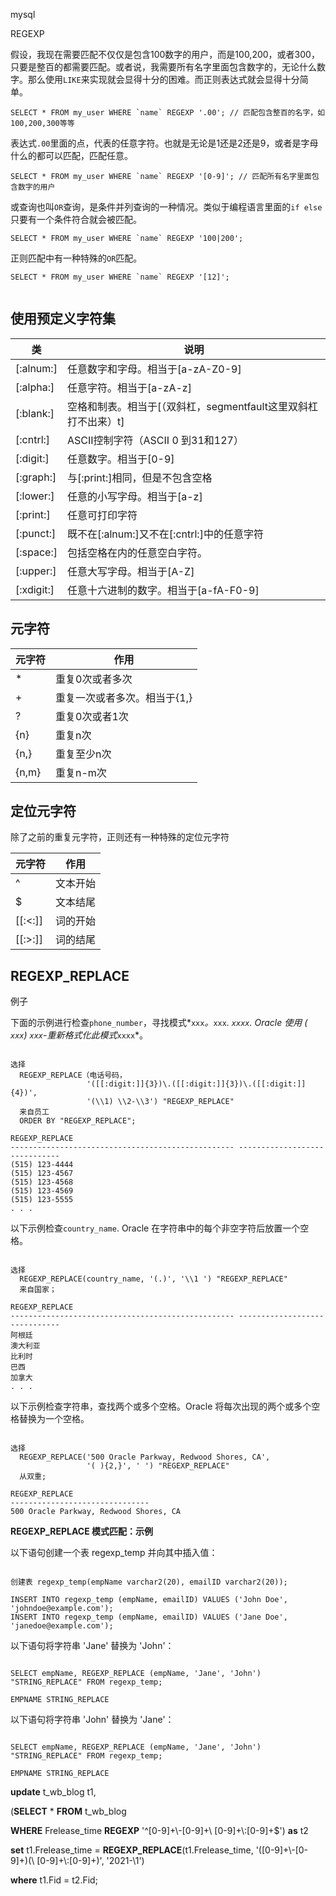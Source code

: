mysql

REGEXP

假设，我现在需要匹配不仅仅是包含100数字的用户，而是100,200，或者300，只要是整百的都需要匹配。或者说，我需要所有名字里面包含数字的，无论什么数字。那么使用`LIKE`来实现就会显得十分的困难。而正则表达式就会显得十分简单。

```
SELECT * FROM my_user WHERE `name` REGEXP '.00'; // 匹配包含整百的名字，如100,200,300等等
```

表达式`.00`里面的点，代表的任意字符。也就是无论是1还是2还是9，或者是字母什么的都可以匹配，匹配任意。

```
SELECT * FROM my_user WHERE `name` REGEXP '[0-9]'; // 匹配所有名字里面包含数字的用户
```

或查询也叫`OR`查询，是条件并列查询的一种情况。类似于编程语言里面的`if else`只要有一个条件符合就会被匹配。

```
SELECT * FROM my_user WHERE `name` REGEXP '100|200';
```

正则匹配中有一种特殊的`OR`匹配。

```
SELECT * FROM my_user WHERE `name` REGEXP '[12]';


```

## 使用预定义字符集

| 类         | 说明                                                         |
| ---------- | ------------------------------------------------------------ |
| [:alnum:]  | 任意数字和字母。相当于[a-zA-Z0-9]                            |
| [:alpha:]  | 任意字符。相当于[a-zA-z]                                     |
| [:blank:]  | 空格和制表。相当于[（双斜杠，segmentfault这里双斜杠打不出来）t] |
| [:cntrl:]  | ASCII控制字符（ASCII 0 到31和127）                           |
| [:digit:]  | 任意数字。相当于[0-9]                                        |
| [:graph:]  | 与[:print:]相同，但是不包含空格                              |
| [:lower:]  | 任意的小写字母。相当于[a-z]                                  |
| [:print:]  | 任意可打印字符                                               |
| [:punct:]  | 既不在[:alnum:]又不在[:cntrl:]中的任意字符                   |
| [:space:]  | 包括空格在内的任意空白字符。                                 |
| [:upper:]  | 任意大写字母。相当于[A-Z]                                    |
| [:xdigit:] | 任意十六进制的数字。相当于[a-fA-F0-9]                        |

## 元字符

| 元字符 | 作用                         |
| ------ | ---------------------------- |
| *      | 重复0次或者多次              |
| +      | 重复一次或者多次。相当于{1,} |
| ?      | 重复0次或者1次               |
| {n}    | 重复n次                      |
| {n,}   | 重复至少n次                  |
| {n,m}  | 重复n-m次                    |

## 定位元字符

除了之前的重复元字符，正则还有一种特殊的定位元字符

| 元字符  | 作用     |
| ------- | -------- |
| ^       | 文本开始 |
| $       | 文本结尾 |
| [[:<:]] | 词的开始 |
| [[:>:]] | 词的结尾 |



## REGEXP_REPLACE

例子

下面的示例进行检查`phone_number`，寻找模式*`xxx`*。*`xxx`*. *`xxxx`*. Oracle 使用 ( *`xxx`*) *`xxx`*-重新格式化此模式*`xxxx`*。

```

选择
  REGEXP_REPLACE（电话号码，
                 '([[:digit:]]{3})\.([[:digit:]]{3})\.([[:digit:]]{4})',
                 '(\\1) \\2-\\3') "REGEXP_REPLACE"
  来自员工
  ORDER BY "REGEXP_REPLACE";

REGEXP_REPLACE
-------------------------------------------------- ------------------------------
(515) 123-4444
(515) 123-4567
(515) 123-4568
(515) 123-4569
(515) 123-5555
. . .
```

以下示例检查`country_name`. Oracle 在字符串中的每个非空字符后放置一个空格。

```

选择
  REGEXP_REPLACE(country_name, '(.)', '\\1 ') "REGEXP_REPLACE"
  来自国家；

REGEXP_REPLACE
-------------------------------------------------- ------------------------------
阿根廷
澳大利亚
比利时
巴西
加拿大
. . .
```

以下示例检查字符串，查找两个或多个空格。Oracle 将每次出现的两个或多个空格替换为一个空格。

```

选择
  REGEXP_REPLACE('500 Oracle Parkway, Redwood Shores, CA',
                 '( ){2,}', ' ') "REGEXP_REPLACE"
  从双重;

REGEXP_REPLACE
-------------------------------
500 Oracle Parkway, Redwood Shores, CA
```

**REGEXP_REPLACE 模式匹配：示例**

以下语句创建一个表 regexp_temp 并向其中插入值：

```

创建表 regexp_temp(empName varchar2(20), emailID varchar2(20));

INSERT INTO regexp_temp (empName, emailID) VALUES ('John Doe', 'johndoe@example.com');
INSERT INTO regexp_temp (empName, emailID) VALUES ('Jane Doe', 'janedoe@example.com');
```

以下语句将字符串 'Jane' 替换为 'John'：

```

SELECT empName, REGEXP_REPLACE (empName, 'Jane', 'John') "STRING_REPLACE" FROM regexp_temp;

EMPNAME STRING_REPLACE

```

以下语句将字符串 'John' 替换为 'Jane'：

```

SELECT empName, REGEXP_REPLACE (empName, 'Jane', 'John') "STRING_REPLACE" FROM regexp_temp;

EMPNAME STRING_REPLACE

```





**update** t_wb_blog t1,

(**SELECT** * **FROM** t_wb_blog 

**WHERE** Frelease_time **REGEXP** '^[0-9]+\\-[0-9]+\\ [0-9]+\\:[0-9]+$') **as** t2

**set** t1.Frelease_time = **REGEXP_REPLACE**(t1.Frelease_time, '([0-9]+\\-[0-9]+)(\\ [0-9]+\\:[0-9]+)', '2021-\\1')

**where** t1.Fid = t2.Fid;